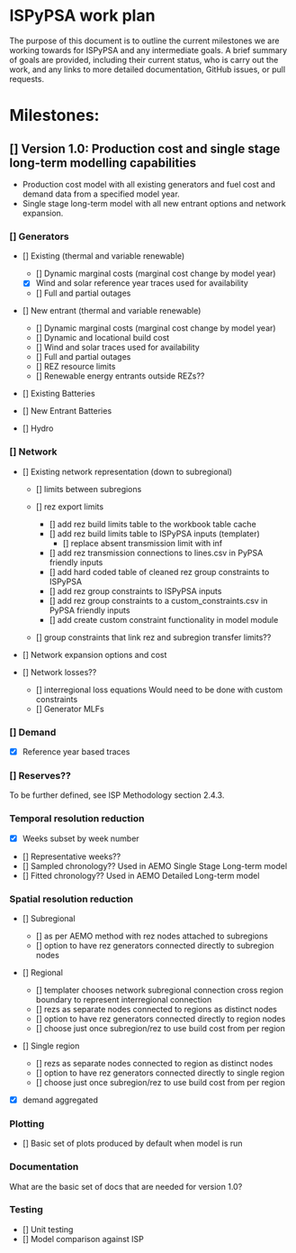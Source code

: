 # ISPyPSA work plan

The purpose of this document is to outline the current milestones we are working towards for ISPyPSA and any 
intermediate goals. A brief summary of goals are provided, including their current status, who is carry out the work,
and any links to more detailed documentation, GitHub issues, or pull requests.

# Milestones:

## [] Version 1.0: Production cost and single stage long-term modelling capabilities

- Production cost model with all existing generators and fuel cost and demand data from a specified model year.
- Single stage long-term model with all new entrant options and network expansion.

### [] Generators 

- [] Existing (thermal and variable renewable)
  - [] Dynamic marginal costs (marginal cost change by model year)
  - [x] Wind and solar reference year traces used for availability
  - [] Full and partial outages

- [] New entrant (thermal and variable renewable)
  - [] Dynamic marginal costs (marginal cost change by model year)
  - [] Dynamic and locational build cost
  - [] Wind and solar traces used for availability
  - [] Full and partial outages 
  - [] REZ resource limits
  - [] Renewable energy entrants outside REZs??

- [] Existing Batteries

- [] New Entrant Batteries

- [] Hydro

### [] Network

- [] Existing network representation (down to subregional)
  - [] limits between subregions
  - [] rez export limits
    - [] add rez build limits table to the workbook table cache
    - [] add rez build limits table to ISPyPSA inputs (templater)
      - [] replace absent transmission limit with inf
    - [] add rez transmission connections to lines.csv in PyPSA friendly inputs
    - [] add hard coded table of cleaned rez group constraints to ISPyPSA
    - [] add rez group constraints to ISPyPSA inputs
    - [] add rez group constraints to a custom_constraints.csv in PyPSA friendly inputs
    - [] add create custom constraint functionality in model module

  - [] group constraints that link rez and subregion transfer limits??
  
- [] Network expansion options and cost

- [] Network losses??
  - [] interregional loss equations
    Would need to be done with custom constraints 
  - [] Generator MLFs

### [] Demand

- [x] Reference year based traces

### [] Reserves??

To be further defined, see ISP Methodology section 2.4.3.

### Temporal resolution reduction

- [x] Weeks subset by week number
- [] Representative weeks??
- [] Sampled chronology??
  Used in AEMO Single Stage Long-term model
- [] Fitted chronology??
  Used in AEMO Detailed Long-term model

### Spatial resolution reduction

- [] Subregional
  - [] as per AEMO method with rez nodes attached to subregions
  - [] option to have rez generators connected directly to subregion nodes
  
- [] Regional
  - [] templater chooses network subregional connection cross region boundary to represent interregional connection
  - [] rezs as separate nodes connected to regions as distinct nodes 
  - [] option to have rez generators connected directly to region nodes
  - [] choose just once subregion/rez to use build cost from per region
  
- [] Single region
  - [] rezs as separate nodes connected to region as distinct nodes 
  - [] option to have rez generators connected directly to single region
  - [] choose just once subregion/rez to use build cost from per region

- [x] demand aggregated

### Plotting

- [] Basic set of plots produced by default when model is run

### Documentation

What are the basic set of docs that are needed for version 1.0?

### Testing

- [] Unit testing
- [] Model comparison against ISP